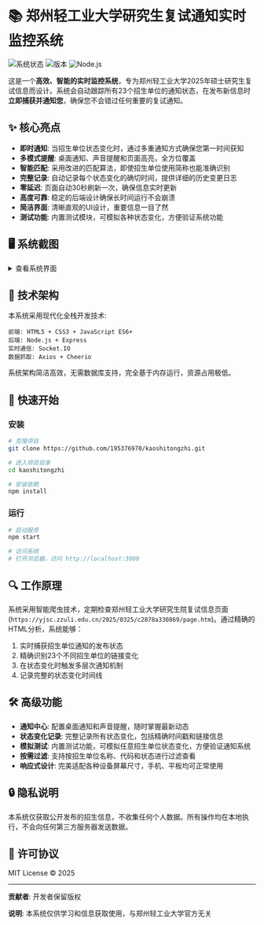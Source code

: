 # 📚 郑州轻工业大学研究生复试通知实时监控系统

![系统状态](https://img.shields.io/badge/状态-运行中-success)
![版本](https://img.shields.io/badge/版本-1.0.0-blue)
![Node.js](https://img.shields.io/badge/Node.js-v14+-green)

这是一个**高效、智能的实时监控系统**，专为郑州轻工业大学2025年硕士研究生复试信息而设计。系统会自动跟踪所有23个招生单位的通知状态，在发布新信息时**立即捕获并通知您**，确保您不会错过任何重要的复试通知。

## ✨ 核心亮点

- **即时通知**: 当招生单位状态变化时，通过多重通知方式确保您第一时间获知
- **多模式提醒**: 桌面通知、声音提醒和页面高亮，全方位覆盖
- **智能匹配**: 采用改进的匹配算法，即使招生单位使用简称也能准确识别
- **完整记录**: 自动记录每个状态变化的确切时间，提供详细的历史变更日志
- **零延迟**: 页面自动30秒刷新一次，确保信息实时更新
- **高度可靠**: 稳定的后端设计确保长时间运行不会崩溃
- **简洁界面**: 清晰直观的UI设计，重要信息一目了然
- **测试功能**: 内置测试模块，可模拟各种状态变化，方便验证系统功能

## 🖥️ 系统截图

<details>
<summary>查看系统界面</summary>

![系统界面示意图](https://via.placeholder.com/800x400?text=郑州轻工业大学研究生复试通知监控系统)

</details>

## 🔧 技术架构

本系统采用现代化全栈开发技术:

```
前端: HTML5 + CSS3 + JavaScript ES6+
后端: Node.js + Express
实时通信: Socket.IO
数据抓取: Axios + Cheerio
```

系统架构简洁高效，无需数据库支持，完全基于内存运行，资源占用极低。

## 🚀 快速开始

### 安装

```bash
# 克隆项目
git clone https://github.com/195376970/kaoshitongzhi.git

# 进入项目目录
cd kaoshitongzhi

# 安装依赖
npm install
```

### 运行

```bash
# 启动服务
npm start

# 访问系统
# 打开浏览器，访问 http://localhost:3000
```

## 🔍 工作原理

系统采用智能爬虫技术，定期检查郑州轻工业大学研究生院复试信息页面 (`https://yjsc.zzuli.edu.cn/2025/0325/c2878a330869/page.htm`)。通过精确的HTML分析，系统能够：

1. 实时捕获招生单位通知的发布状态
2. 精确识别23个不同招生单位的链接变化
3. 在状态变化时触发多层次通知机制
4. 记录完整的状态变化时间线

## 🛠️ 高级功能

- **通知中心**: 配置桌面通知和声音提醒，随时掌握最新动态
- **状态变化记录**: 完整记录所有状态变化，包括精确时间戳和链接信息
- **模拟测试**: 内置测试功能，可模拟任意招生单位状态变化，方便验证通知系统
- **按需过滤**: 支持按招生单位名称、代码和状态进行过滤查看
- **响应式设计**: 完美适配各种设备屏幕尺寸，手机、平板均可正常使用

## 🔒 隐私说明

本系统仅获取公开发布的招生信息，不收集任何个人数据。所有操作均在本地执行，不会向任何第三方服务器发送数据。

## 📝 许可协议

MIT License © 2025

---

**贡献者**: 开发者保留版权

**说明**: 本系统仅供学习和信息获取使用，与郑州轻工业大学官方无关